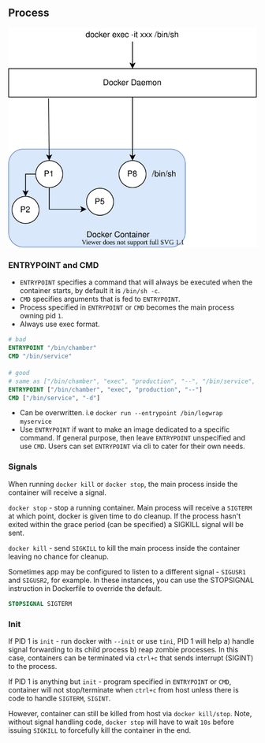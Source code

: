 ## Process

![docker processes](docker-process.svg)

### ENTRYPOINT and CMD

- `ENTRYPOINT` specifies a command that will always be executed when the container starts, by default it is `/bin/sh -c`.
- `CMD` specifies arguments that is fed to `ENTRYPOINT`.
- Process specified in `ENTRYPOINT` or `CMD` becomes the main process owning pid `1`.
- Always use exec format.

```Dockerfile
# bad
ENTRYPOINT "/bin/chamber"
CMD "/bin/service"

# good
# same as ["/bin/chamber", "exec", "production", "--", "/bin/service", "-d"]
ENTRYPOINT ["/bin/chamber", "exec", "production", "--"]
CMD ["/bin/service", "-d"]
```
- Can be overwritten. i.e `docker run --entrypoint /bin/logwrap myservice`
- Use `ENTRYPOINT` if want to make an image dedicated to a specific command. If general purpose, then leave `ENTRYPOINT` unspecified and use `CMD`. Users can set `ENTRYPOINT` via cli to cater for their own needs.

### Signals

When running `docker kill` or `docker stop`, the main process inside the container will receive a signal.

`docker stop` - stop a running container. Main process will receive a `SIGTERM` at which point, docker is given time to do cleanup. If the process hasn't exited within the grace period (can be specified) a SIGKILL signal will be sent.

`docker kill` - send `SIGKILL` to kill the main process inside the container leaving no chance for cleanup.

Sometimes app may be configured to listen to a different signal - `SIGUSR1` and `SIGUSR2`, for example. In these instances, you can use the STOPSIGNAL instruction in Dockerfile to override the default.

```Dockerfile
STOPSIGNAL SIGTERM
```

### Init

If PID 1 is `init` - run docker with `--init` or use `tini`, PID 1 will help a) handle signal forwarding to its child process b) reap zombie processes. In this case, containers can be terminated via `ctrl+c` that sends interrupt (SIGINT) to the process.

If PID 1 is anything but `init` - program specified in `ENTRYPOINT` or `CMD`, container will not stop/terminate when `ctrl+c` from host unless there is code to handle `SIGTERM`, `SIGINT`.

However, container can still be killed from host via `docker kill/stop`. Note, without signal handling code, `docker stop` will have to wait `10s` before issuing `SIGKILL` to forcefully kill the container in the end.
